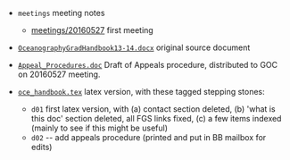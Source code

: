 * `meetings` meeting notes
    - [meetings/20160527](meetings/20160527) first meeting

* [`OceanographyGradHandbook13-14.docx`](OceanographyGradHandbook13-14.docx) original source document

* [`Appeal_Procedures.doc`](Appeal_Procedures.doc) Draft of Appeals procedure,
  distributed to GOC on 20160527 meeting.

* [`oce_handbook.tex`](oce_handbook.tex) latex version, with these tagged stepping stones:
    - `d01` first latex version, with (a) contact section deleted, (b) 'what is this doc' section deleted,
    all FGS links fixed, (c) a few items indexed (mainly to see if this might be useful)
    - `d02` -- add appeals procedure (printed and put in BB mailbox for edits)
